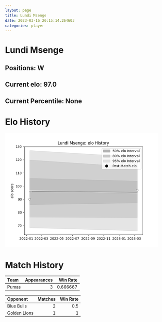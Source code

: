 ```yaml
---  
layout: page  
title: Lundi Msenge  
date: 2023-03-16 20:15:14.264603  
categories: player  
---
```

# Lundi Msenge

## Positions: W

## Current elo: 97.0

## Current Percentile: None

# Elo History


![elo history](history_LundiMsenge.png)
# Match History


| Team   |   Appearances |   Win Rate |
|:-------|--------------:|-----------:|
| Pumas  |             3 |   0.666667 |

| Opponent     |   Matches |   Win Rate |
|:-------------|----------:|-----------:|
| Blue Bulls   |         2 |        0.5 |
| Golden Lions |         1 |        1   |